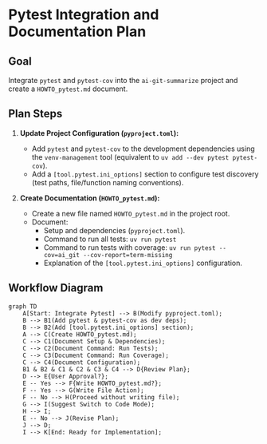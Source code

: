 # Pytest Integration and Documentation Plan

## Goal

Integrate `pytest` and `pytest-cov` into the `ai-git-summarize` project and create a `HOWTO_pytest.md` document.

## Plan Steps

1.  **Update Project Configuration (`pyproject.toml`):**
    *   Add `pytest` and `pytest-cov` to the development dependencies using the `venv-management` tool (equivalent to `uv add --dev pytest pytest-cov`).
    *   Add a `[tool.pytest.ini_options]` section to configure test discovery (test paths, file/function naming conventions).

2.  **Create Documentation (`HOWTO_pytest.md`):**
    *   Create a new file named `HOWTO_pytest.md` in the project root.
    *   Document:
        *   Setup and dependencies (`pyproject.toml`).
        *   Command to run all tests: `uv run pytest`
        *   Command to run tests with coverage: `uv run pytest --cov=ai_git --cov-report=term-missing`
        *   Explanation of the `[tool.pytest.ini_options]` configuration.

## Workflow Diagram

```mermaid
graph TD
    A[Start: Integrate Pytest] --> B(Modify pyproject.toml);
    B --> B1(Add pytest & pytest-cov as dev deps);
    B --> B2(Add [tool.pytest.ini_options] section);
    A --> C(Create HOWTO_pytest.md);
    C --> C1(Document Setup & Dependencies);
    C --> C2(Document Command: Run Tests);
    C --> C3(Document Command: Run Coverage);
    C --> C4(Document Configuration);
    B1 & B2 & C1 & C2 & C3 & C4 --> D{Review Plan};
    D --> E{User Approval?};
    E -- Yes --> F{Write HOWTO_pytest.md?};
    F -- Yes --> G(Write File Action);
    F -- No --> H(Proceed without writing file);
    G --> I(Suggest Switch to Code Mode);
    H --> I;
    E -- No --> J(Revise Plan);
    J --> D;
    I --> K[End: Ready for Implementation];